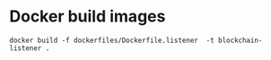 # Docker build images

```shell
docker build -f dockerfiles/Dockerfile.listener  -t blockchain-listener .
```
